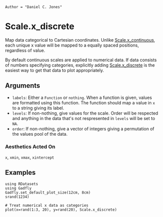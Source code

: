 ```@meta
Author = "Daniel C. Jones"
```

# Scale.x_discrete

Map data categorical to Cartesian coordinates. Unlike [Scale.x_continuous](@ref), each
unique x value will be mapped to a equally spaced positions, regardless of
value.

By default continuous scales are applied to numerical data. If data consists of
numbers specifying categories, explicitly adding [Scale.x_discrete](@ref) is the
easiest way to get that data to plot appropriately.

## Arguments

  * `labels`: Either a `Function` or `nothing`. When a
    function is given, values are formatted using this function. The function
    should map a value in `x` to a string giving its label.
  * `levels`: If non-nothing, give values for the scale. Order will be respected
    and anything in the data that's not respresented in `levels` will be set to
    `NA`.
  * `order`: If non-nothing, give a vector of integers giving a permutation of
    the values pool of the data.


### Aesthetics Acted On

`x`, `xmin`, `xmax`, `xintercept`

## Examples

```@setup 1
using RDatasets
using Gadfly
Gadfly.set_default_plot_size(12cm, 8cm)
srand(1234)
```

```@example 1
# Treat numerical x data as categories
plot(x=rand(1:3, 20), y=rand(20), Scale.x_discrete)
```
